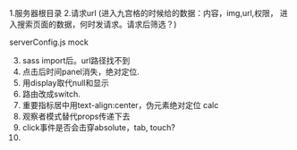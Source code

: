 1.服务器根目录 
2.请求url
 (进入九宫格的时候给的数据：内容，img,url,权限，
 进入搜索页面的数据，何时发请求。请求后筛选？)

 serverConfig.js mock

 3. sass import后。url路径找不到
 4. 点击后时间panel消失，绝对定位.
 5. 用display取代null和显示
 5. 路由改成switch.
 6. 重要指标居中用text-align:center，伪元素绝对定位 calc
 7. 观察者模式替代props传递下去
 8. click事件是否会击穿absolute，tab, touch?
 9. 